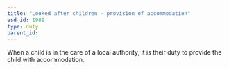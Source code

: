 ```yaml
---
title: "Looked after children - provision of accommodation"
esd_id: 1989
type: duty
parent_id:  
---
```


When a child is in the care of a local authority, it is their duty to provide the child with accommodation.

